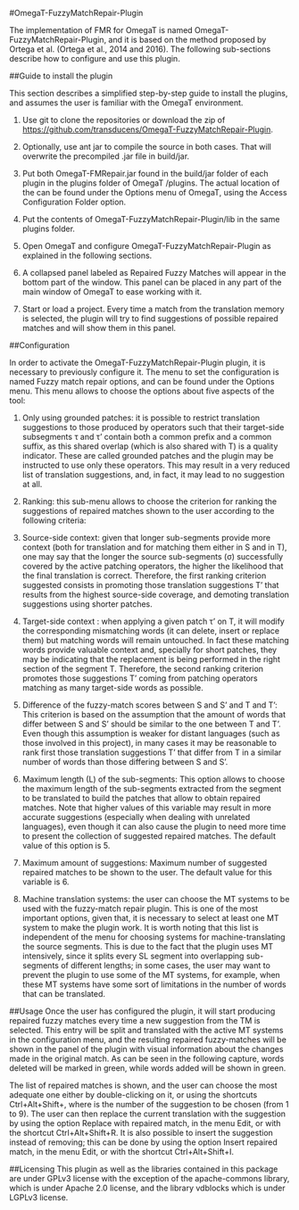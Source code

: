#OmegaT-FuzzyMatchRepair-Plugin

The implementation of FMR for OmegaT is named OmegaT-FuzzyMatchRepair-Plugin, and it is based on the method proposed by Ortega et al. (Ortega et al., 2014 and 2016). The following sub-sections describe how to configure and use this plugin.

##Guide to install the plugin

This section describes a simplified step-by-step guide to install the plugins, and assumes the user is familiar with the OmegaT environment.

1. Use git to clone the repositories or download the zip of https://github.com/transducens/OmegaT-FuzzyMatchRepair-Plugin.

2. Optionally, use ant jar to compile the source in both cases. That will overwrite the precompiled .jar file in build/jar. 

3. Put both OmegaT-FMRepair.jar found in the build/jar folder of each plugin in the plugins folder of OmegaT <config dir>/plugins. The actual location of the <config dir> can be found under the Options menu of OmegaT, using the Access Configuration Folder option.

4. Put the contents of OmegaT-FuzzyMatchRepair-Plugin/lib in the same plugins folder.

5. Open OmegaT and configure OmegaT-FuzzyMatchRepair-Plugin as explained in the following sections.

6. A collapsed panel labeled as Repaired Fuzzy Matches will appear in the bottom part of the window. This panel can be placed in any part of the main window of OmegaT to ease working with it.

7. Start or load a project. Every time a match from the translation memory is selected, the plugin will try to find suggestions of possible repaired matches and will show them in this panel.

##Configuration

In order to activate the OmegaT-FuzzyMatchRepair-Plugin plugin, it is necessary to previously configure it. The menu to set the configuration is named Fuzzy match repair options, and can be found under the Options menu. This menu allows to choose the options about five aspects of the tool:

1. Only using grounded patches: it is possible to restrict translation suggestions to those produced by operators such that their target-side subsegments τ and τ’ contain both a common prefix and a common suffix, as this shared overlap (which is also shared with T) is a quality indicator. These are called grounded patches  and the plugin may be instructed to use only these operators. This may result in a very reduced list of translation suggestions, and, in fact, it may lead to no suggestion at all.

2. Ranking: this sub-menu allows to choose the criterion for ranking the suggestions of repaired matches shown to the user according to the following criteria:
 1. Source-side context: given that longer sub-segments provide more context (both for translation and for matching them either in S and in T), one may say that the longer the source sub-segments (σ) successfully covered by the active patching operators, the higher the likelihood that the final translation is correct. Therefore, the first ranking criterion suggested consists in promoting those translation suggestions T’  that results from the highest source-side coverage, and demoting translation suggestions using shorter patches.
 2. Target-side context : when applying a given patch τ’ on T, it will modify the corresponding mismatching words (it can delete, insert or replace them) but matching words will remain untouched. In fact these matching words provide valuable context and, specially for short patches, they may be indicating that the replacement is being performed in the right section of the segment T. Therefore, the second ranking criterion promotes those suggestions T’ coming from patching operators matching as many target-side words as possible.
 3. Difference of the fuzzy-match scores between S and S’ and T and T’: This criterion is based on the assumption that the amount of words that differ between S and S’ should be similar to the one between T and T’. Even though this assumption is weaker for distant languages (such as those involved in this project), in many cases it may be reasonable to rank first those translation suggestions T’ that differ from T in a similar number of words than those differing between S and S’.

3. Maximum length (L) of the sub-segments: This option allows to choose the maximum length of the sub-segments extracted from the segment to be translated to build the patches that allow to obtain repaired matches. Note that higher values of this variable may result in more accurate suggestions (especially when dealing with unrelated languages), even though it can also cause the plugin to need more time to present the collection of suggested repaired matches. The default value of this option is 5.

4. Maximum amount of suggestions: Maximum number of suggested repaired matches to be shown to the user. The default value for this variable is 6.

5. Machine translation systems: the user can  choose the MT systems to be used with the fuzzy-match repair plugin. This is one of the most important options, given that, it is necessary to select at least one MT system to make the plugin work. It is worth noting that this list is independent of the menu for choosing systems for machine-translating the source segments. This is due to the fact that the plugin uses MT intensively, since it splits every SL segment into overlapping sub-segments of different lengths; in some cases, the user may want to prevent the plugin to use some of the MT systems, for example, when these MT systems have some sort of limitations in the number of words that can be translated.

##Usage
Once the user has configured the plugin, it will start producing repaired fuzzy matches every time a new suggestion from the TM is selected. This entry will be split and translated with the active MT systems in the configuration menu, and the resulting repaired fuzzy-matches will be shown in the panel of the plugin with visual information about the changes made in the original match. As can be seen in the following capture, words deleted will be marked in green, while words added will be shown in green.

The list of repaired matches is shown, and the user can choose the most adequate one either by double-clicking on it, or using the shortcuts Ctrl+Alt+Shift+<NUM>, where <NUM> is the number of the suggestion to be chosen (from 1 to 9). The user can then replace the current translation with the suggestion by using the option Replace with repaired match, in the menu Edit, or with the shortcut Ctrl+Alt+Shift+R. It is also possible to insert the suggestion instead of removing; this can be done by using the option Insert repaired match, in the menu Edit, or with the shortcut Ctrl+Alt+Shift+I.

##Licensing
This plugin as well as the libraries contained in this package are under GPLv3 license with the exception of the apache-commons library, which is under Apache 2.0 license, and the library vdblocks which is under LGPLv3 license. 
